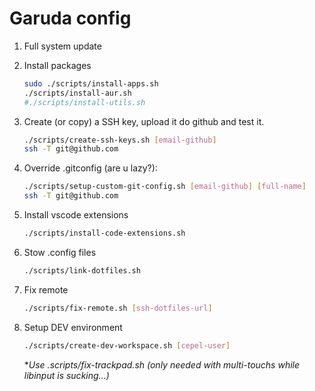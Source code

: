 # Garuda config

1. Full system update 
2. Install packages 
    ```bash
    sudo ./scripts/install-apps.sh
    ./scripts/install-aur.sh
    #./scripts/install-utils.sh 
    ```

3. Create (or copy) a SSH key, upload it do github and test it.
    ```bash
    ./scripts/create-ssh-keys.sh [email-github]
    ssh -T git@github.com
    ```
4. Override .gitconfig (are u lazy?):
    ```bash
    ./scripts/setup-custom-git-config.sh [email-github] [full-name]
    ssh -T git@github.com
    ```
5. Install vscode extensions
    ```bash
    ./scripts/install-code-extensions.sh
    ```

6. Stow .config files
    ```bash
    ./scripts/link-dotfiles.sh 
    ```
7. Fix remote
    ```bash
    ./scripts/fix-remote.sh [ssh-dotfiles-url]
    ```
8. Setup DEV environment
    ```bash
    ./scripts/create-dev-workspace.sh [cepel-user]
    ```
    **Use .scripts/fix-trackpad.sh (only needed with multi-touchs while libinput is sucking...)*       
